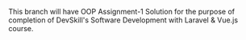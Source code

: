 This branch will have OOP Assignment-1 Solution for the purpose of completion of DevSkill's Software Development with Laravel & Vue.js course.

